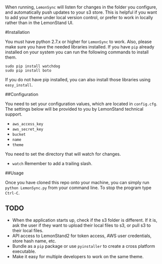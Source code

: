 When running, `LemonSync` will listen for changes in the folder you configure, and automatically push updates to your s3 store. This is helpful if you want to add your theme under local version control, or prefer to work in locally rather than in the LemonStand UI.

#Installation

You must have python 2.7.x or higher for `LemonSync` to work. Also, please make sure you have the needed libraries installed. If you have `pip` already installed on your system you can run the following commands to install them.

`sudo pip install watchdog`  
`sudo pip install boto`

If you do not have pip installed, you can also install those libraries using `easy_install`. 

##Configuration

You need to set your configuration values, which are located in `config.cfg`. The settings below will be provided to you by LemonStand technical support.

- `aws_access_key`
- `aws_secret_key`
- `bucket`
- `name` 
- `theme`

You need to set the directory that will watch for changes.
- `watch` Remember to add a trailing slash.

##Usage

Once you have cloned this repo onto your machine, you can simply run `python LemonSync.py` from your command line. To stop the program type `Ctrl-C`.

## TODO
- When the application starts up, check if the s3 folder is different. If it is, ask the user if they want to upload their local files to s3, or pull s3 to their local files.  
- API access to LemonStand2 for token access, AWS user credentials, store hash name, etc.
- Bundle as a `pip` package or use `pyinstaller` to create a cross platform executable.
- Make it easy for multiple developers to work on the same theme.
